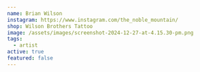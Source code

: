 ```yaml
---
name: Brian Wilson
instagram: https://www.instagram.com/the_noble_mountain/
shop: Wilson Brothers Tattoo
image: /assets/images/screenshot-2024-12-27-at-4.15.30-pm.png
tags:
  - artist
active: true
featured: false
---
```

